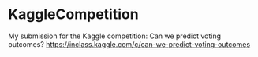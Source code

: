# KaggleCompetition
My submission for the Kaggle competition: Can we predict voting outcomes?
https://inclass.kaggle.com/c/can-we-predict-voting-outcomes

